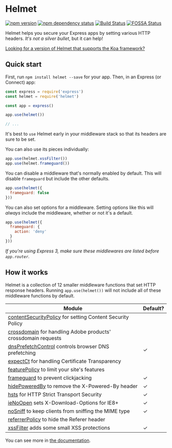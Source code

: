 Helmet
======
[![npm version](https://badge.fury.io/js/helmet.svg)](http://badge.fury.io/js/helmet)
[![npm dependency status](https://david-dm.org/helmetjs/helmet.svg)](https://david-dm.org/helmetjs/helmet)
[![Build Status](https://travis-ci.org/helmetjs/helmet.svg?branch=master)](https://travis-ci.org/helmetjs/helmet)
[![FOSSA Status](https://app.fossa.io/api/projects/git%2Bhttps%3A%2F%2Fgithub.com%2Fhelmetjs%2Fhelmet.svg?type=shield)](https://app.fossa.io/projects/git%2Bhttps%3A%2F%2Fgithub.com%2Fhelmetjs%2Fhelmet?ref=badge_shield)

Helmet helps you secure your Express apps by setting various HTTP headers. *It's not a silver bullet*, but it can help!

[Looking for a version of Helmet that supports the Koa framework?](https://github.com/venables/koa-helmet)

Quick start
-----------

First, run `npm install helmet --save` for your app. Then, in an Express (or Connect) app:

```js
const express = require('express')
const helmet = require('helmet')

const app = express()

app.use(helmet())

// ...
```

It's best to `use` Helmet early in your middleware stack so that its headers are sure to be set.

You can also use its pieces individually:

```js
app.use(helmet.xssFilter())
app.use(helmet.frameguard())
```

You can disable a middleware that's normally enabled by default. This will disable `frameguard` but include the other defaults.

```js
app.use(helmet({
  frameguard: false
}))
```

You can also set options for a middleware. Setting options like this will *always* include the middleware, whether or not it's a default.

```js
app.use(helmet({
  frameguard: {
    action: 'deny'
  }
}))
```

*If you're using Express 3, make sure these middlewares are listed before `app.router`.*

How it works
------------

Helmet is a collection of 12 smaller middleware functions that set HTTP response headers. Running `app.use(helmet())` will not include all of these middleware functions by default.

| Module | Default? |
|---|---|
| [contentSecurityPolicy](https://helmetjs.github.io/docs/csp/) for setting Content Security Policy |  |
| [crossdomain](https://helmetjs.github.io/docs/crossdomain/) for handling Adobe products' crossdomain requests |  |
| [dnsPrefetchControl](https://helmetjs.github.io/docs/dns-prefetch-control) controls browser DNS prefetching | ✓ |
| [expectCt](https://helmetjs.github.io/docs/expect-ct/) for handling Certificate Transparency |  |
| [featurePolicy](https://helmetjs.github.io/docs/feature-policy/) to limit your site's features |  |
| [frameguard](https://helmetjs.github.io/docs/frameguard/) to prevent clickjacking | ✓ |
| [hidePoweredBy](https://helmetjs.github.io/docs/hide-powered-by) to remove the X-Powered-By header | ✓ |
| [hsts](https://helmetjs.github.io/docs/hsts/) for HTTP Strict Transport Security | ✓ |
| [ieNoOpen](https://helmetjs.github.io/docs/ienoopen) sets X-Download-Options for IE8+ | ✓ |
| [noSniff](https://helmetjs.github.io/docs/dont-sniff-mimetype) to keep clients from sniffing the MIME type | ✓ |
| [referrerPolicy](https://helmetjs.github.io/docs/referrer-policy) to hide the Referer header |  |
| [xssFilter](https://helmetjs.github.io/docs/xss-filter) adds some small XSS protections | ✓ |

You can see more in [the documentation](https://helmetjs.github.io/docs/).
